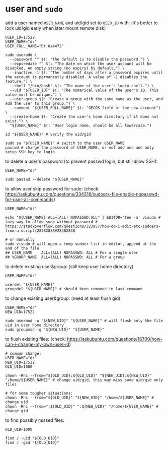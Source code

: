 # user and `sudo`

add a user named `USER_NAME` and uid/gid set to `USER_ID` with: (it's better to lock uid/gid early when later mount remote disk)
```shell script
USER_ID=17522
USER_NAME="dr"
USER_FULL_NAME="Dr 0x4472"

sudo useradd \
  --password "" $(: "The default is to disable the password.") \
  --expiredate "" $(: "The date on which the user account will be disabled. An empty string (no expiry) by default.") \
  --inactive -1 $(: "The number of days after a password expires until the account is permanently disabled. A value of -1 disables the feature.") \
  --shell "/bin/bash" $(: "The name of the user's login shell.") \
  --uid "${USER_ID}" $(: "The numerical value of the user's ID. This value must be unique.") \
  --user-group $(: "Create a group with the same name as the user, and add the user to this group.") \
  --comment "${USER_FULL_NAME}" $(: "GECOS field of the new account") \
  --create-home $(: "Create the user's home directory if it does not exist.") \
  "${USER_NAME}" $(: "User login name, should be all lowercase.")

id "${USER_NAME}" # verify the uid/gid

sudo su "${USER_NAME}" # switch to the user USER_NAME
passwd # change the password of USER_NAME, or not add one and only setup SSH key to login
```

to delete a user's password (to prevent passwd login, but still allow SSH):
```shell script
USER_NAME="dr"

sudo passwd --delete "${USER_NAME}"
```

to allow user skip password for sudo: (check: https://askubuntu.com/questions/334318/sudoers-file-enable-nopasswd-for-user-all-commands)
```shell script
USER_NAME="dr"

echo "${USER_NAME} ALL=(ALL) NOPASSWD:ALL" | EDITOR='tee -a' visudo # lazy way to allow sudo without password # https://stackoverflow.com/questions/323957/how-do-i-edit-etc-sudoers-from-a-script/28382838#28382838

# or manually
sudo visudo # will open a temp sudoer list in editor, append at the end of the file
## USER_NAME    ALL=(ALL) NOPASSWD: ALL # For a single user
## %GROUP_NAME  ALL=(ALL) NOPASSWD: ALL # For a group
```

to delete existing user&group: (still keep user home directory)
```shell script
USER_NAME="dr"

userdel "${USER_NAME}"
groupdel "${USER_NAME}" # should been removed in last command
```

to change existing user&group: (need at least flush gid)
```shell script
USER_NAME="dr"
NEW_UID=17522

sudo usermod -u "${NEW_UID}" "${USER_NAME}" # will flush only the file uid in user home directory
sudo groupmod -g "${NEW_UID}" "${USER_NAME}"
```

to flush existing files: (check: https://askubuntu.com/questions/16700/how-can-i-change-my-own-user-id)
```shell script
# common change:
USER_NAME="dr"
NEW_UID=17522
OLD_UID=1000

chown -Rhc --from="${OLD_UID}:${OLD_UID}" "${NEW_UID}:${NEW_UID}" "/home/${USER_NAME}" # change uid/gid, this may miss some uid/gid only files

# for some tougher situations:
chown -Rhc --from="${OLD_UID}" "${NEW_UID}" "/home/${USER_NAME}" # change uid
chown -Rhc --from=":${OLD_UID}" ":${NEW_UID}" "/home/${USER_NAME}" # change gid
```

to find possibly missed files:
```shell script
OLD_UID=1000

find / -uid "${OLD_UID}"
find / -gid "${OLD_UID}"
```
